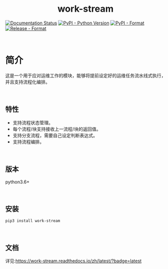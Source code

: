 <h1 align="center">work-stream</h1>

<a href='https://work-stream.readthedocs.io/zh/latest/?badge=latest'><img src='https://readthedocs.org/projects/work-stream/badge/?version=latest' alt='Documentation Status' /></a>
<a href='https://work-stream.readthedocs.io/zh/latest/?badge=latest'><img src="https://img.shields.io/badge/python-3.6%2B-brightgreen" alt="PyPI - Python Version"></a>
<a href="https://pypi.org/project/work-stream"><img src="https://img.shields.io/badge/pypi-v0.0.1-brightgreen" alt="PyPI - Format"></a>
<a href="https://pypi.org/project/work-stream"><img src="https://img.shields.io/badge/release-0.0.1-brightgreen" alt="Release - Format"></a>

<br>

# 简介

这是一个用于应对运维工作的模块，能够将提前设定好的运维任务流水线式执行，并且支持流程化编排。

<br>

## 特性

- 支持流程状态管理。
- 每个流程/块支持接收上一流程/块的返回值。
- 支持分支流程，需要自己设定判断表达式。
- 支持流程编排。

<br>

## 版本
python3.6+

<br>

## 安装

    pip3 install work-stream

<br>

## 文档

详见:https://work-stream.readthedocs.io/zh/latest/?badge=latest

<br>

